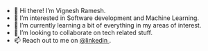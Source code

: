 - 👋 Hi there! I’m Vignesh Ramesh.
- 👀 I’m interested in Software development and Machine Learning.
- 🌱 I’m currently learning a bit of everything in my areas of interest. 
- 💞️ I’m looking to collaborate on tech related stuff.
- 📫 Reach out to me on [@linkedin ](https://www.linkedin.com/in/vigneshramesh1/).

<!---
rasaviharhouse/rasaviharhouse is a ✨ special ✨ repository because its `README.md` (this file) appears on your GitHub profile.
You can click the Preview link to take a look at your changes.
--->
